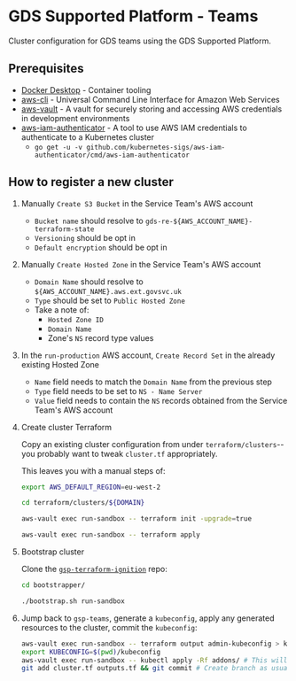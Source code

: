 # GDS Supported Platform - Teams

Cluster configuration for GDS teams using the GDS Supported Platform.

## Prerequisites

- [Docker Desktop](https://docs.docker.com/install/#supported-platforms) - Container tooling
- [aws-cli](https://github.com/aws/aws-cli) - Universal Command Line Interface for Amazon Web Services
- [aws-vault](https://github.com/99designs/aws-vault) - A vault for securely storing and accessing AWS credentials in development environments
- [aws-iam-authenticator](https://github.com/kubernetes-sigs/aws-iam-authenticator) - A tool to use AWS IAM credentials to authenticate to a Kubernetes cluster
  - `go get -u -v github.com/kubernetes-sigs/aws-iam-authenticator/cmd/aws-iam-authenticator`

## How to register a new cluster

1. Manually `Create S3 Bucket` in the Service Team's AWS account
    * `Bucket name` should resolve to
      `gds-re-${AWS_ACCOUNT_NAME}-terraform-state`
    * `Versioning` should be opt in
    * `Default encryption` should be opt in
1. Manually `Create Hosted Zone` in the Service Team's AWS account
    * `Domain Name` should resolve to
      `${AWS_ACCOUNT_NAME}.aws.ext.govsvc.uk`
    * `Type` should be set to `Public Hosted Zone`
    * Take a note of:
        * `Hosted Zone ID`
        * `Domain Name`
        * Zone's `NS` record type values
1. In the `run-production` AWS account, `Create Record Set` in the already
   existing Hosted Zone
   * `Name` field needs to match the `Domain Name` from the previous step
   * `Type` field needs to be set to `NS - Name Server`
   * `Value` field needs to contain the `NS` records obtained from the Service
     Team's AWS account
1. Create cluster Terraform

    Copy an existing cluster configuration from under `terraform/clusters`--you probably want to tweak `cluster.tf` appropriately.

    This leaves you with a manual steps of:

    ```sh
    export AWS_DEFAULT_REGION=eu-west-2

    cd terraform/clusters/${DOMAIN}

    aws-vault exec run-sandbox -- terraform init -upgrade=true

    aws-vault exec run-sandbox -- terraform apply
    ```

1. Bootstrap cluster

    Clone the [`gsp-terraform-ignition`](https://github.com/alphagov/gsp-terraform-ignition) repo:

    ```sh
    cd bootstrapper/

    ./bootstrap.sh run-sandbox
    ```

1. Jump back to `gsp-teams`, generate a `kubeconfig`, apply any generated resources to the cluster, commit the `kubeconfig`:

   ```sh
   aws-vault exec run-sandbox -- terraform output admin-kubeconfig > kubeconfig
   export KUBECONFIG=$(pwd)/kubeconfig
   aws-vault exec run-sandbox -- kubectl apply -Rf addons/ # This will probably need to be run multiple times
   git add cluster.tf outputs.tf && git commit # Create branch as usual best practice
   ```

